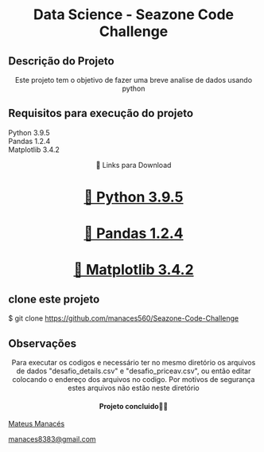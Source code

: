 <h1 align="center">Data Science - Seazone Code Challenge</h1>


## Descrição do Projeto
<p align="center">Este projeto tem o objetivo de fazer uma breve analise de dados usando python</p>

## Requisitos para execução do projeto
Python 3.9.5    
Pandas 1.2.4    
Matplotlib 3.4.2    
<p align="center">🚀 Links para Download</p>
<h1 align="center">
    <a href="https://www.python.org/">🔗 Python 3.9.5 </a>
</h1>
<h1 align="center">
    <a href="https://pandas.pydata.org/">🔗 Pandas 1.2.4 </a>
</h1>
<h1 align="center">
    <a href="https://matplotlib.org/">🔗 Matplotlib 3.4.2 </a>
</h1>

## clone este projeto 
$ git clone https://github.com/manaces560/Seazone-Code-Challenge

## Observações
<p align="center">Para executar os codigos e necessário ter no mesmo diretório os arquivos de dados "desafio_details.csv" e "desafio_priceav.csv", ou então editar colocando o endereço dos arquivos no codigo. Por motivos de segurança estes arquivos não estão neste diretório</p>











<h4 align="center"> 
       Projeto concluido🚀🚀
</h4>
 <a href="#autor">Mateus Manacés
</p>
<p align="left">manaces8383@gmail.com</p>
